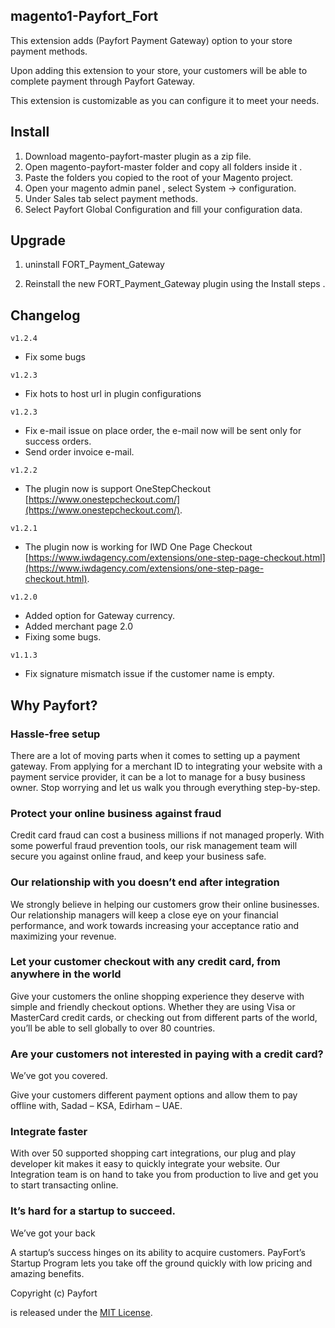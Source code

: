 ## magento1-Payfort_Fort


This extension adds (Payfort Payment Gateway) option to your store payment methods. 

Upon adding this extension to your store, your customers will be able to complete payment through Payfort Gateway. 

This extension is customizable as you can configure it to meet your needs. 

## Install

1) Download magento-payfort-master plugin as a zip file.
2) Open magento-payfort-master folder and copy all folders inside it .
3) Paste the folders you copied to the root of your Magento project.
4) Open your magento admin panel , select System -> configuration.
5) Under Sales tab select payment methods.
6) Select Payfort Global Configuration and fill your configuration data.


## Upgrade

1. uninstall FORT_Payment_Gateway

3. Reinstall the new FORT_Payment_Gateway plugin using the Install steps .


## Changelog

`v1.2.4`

- Fix some bugs

`v1.2.3`

- Fix hots to host url in plugin configurations

`v1.2.3`

- Fix e-mail issue on place order, the e-mail  now will be sent only for success orders.
- Send order invoice e-mail.

`v1.2.2`

- The plugin now is support OneStepCheckout [https://www.onestepcheckout.com/](https://www.onestepcheckout.com/).

`v1.2.1`

- The plugin now is working for IWD One Page Checkout [https://www.iwdagency.com/extensions/one-step-page-checkout.html](https://www.iwdagency.com/extensions/one-step-page-checkout.html).


`v1.2.0`

- Added option for Gateway currency.
- Added merchant page 2.0
- Fixing some bugs.


`v1.1.3`

- Fix signature mismatch issue if the customer name is empty.


## Why Payfort?


### Hassle-free setup


There are a lot of moving parts when it comes to setting up a payment gateway. From applying for a merchant ID to integrating your website with a payment service provider, it can be a lot to manage for a busy business owner. Stop worrying and let us walk you through everything step-by-step.


### Protect your online business against fraud

Credit card fraud can cost a business millions if not managed properly. With some powerful fraud prevention tools, our risk management team will secure you against online fraud, and keep your business safe.



### Our relationship with you doesn’t end after integration

We strongly believe in helping our customers grow their online businesses. Our relationship managers will keep a close eye on your financial performance, and work towards increasing your acceptance ratio and maximizing your revenue.


### Let your customer checkout with any credit card, from anywhere in the world

Give your customers the online shopping experience they deserve with simple and friendly checkout options. Whether they are using Visa or MasterCard credit cards, or checking out from different parts of the world, you’ll be able to sell globally to over 80 countries.


### Are your customers not interested in paying with a credit card?
We’ve got you covered.

Give your customers different payment options and allow them to pay offline with, Sadad – KSA, Edirham – UAE.

### Integrate faster

With over 50 supported shopping cart integrations, our plug and play developer kit makes it easy to quickly integrate your website. Our Integration team is on hand to take you from production to live and get you to start transacting online.

### It’s hard for a startup to succeed.
We’ve got your back

A startup’s success hinges on its ability to acquire customers. PayFort’s Startup Program lets you take off the ground quickly with low pricing and amazing benefits.

Copyright (c) Payfort

is released under the [MIT License](LICENSE).
